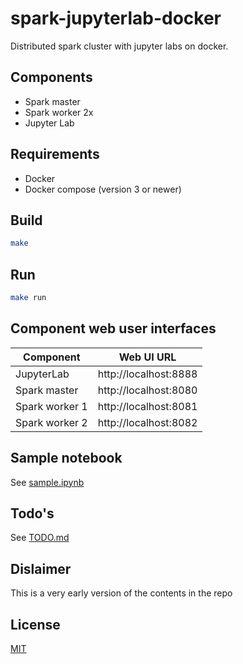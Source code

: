 # spark-jupyterlab-docker
Distributed spark cluster with jupyter labs on docker.
## Components
- Spark master
- Spark worker 2x
- Jupyter Lab

## Requirements
- Docker
- Docker compose (version 3 or newer)

## Build
```sh
make
```

## Run
```sh
make run
```

## Component web user interfaces
Component | Web UI URL
--- | ---
JupyterLab | http://localhost:8888
Spark master | http://localhost:8080
Spark worker 1 | http://localhost:8081
Spark worker 2 | http://localhost:8082

## Sample notebook
See [sample.ipynb](shared-workspace/sample.ipynb)

## Todo's
See [TODO.md](TODO.md)

## Dislaimer
This is a very early version of the contents in the repo

## License
[MIT](LICENSE)